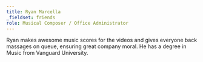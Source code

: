 ```yaml
---
title: Ryan Marcella
_fieldset: friends
role: Musical Composer / Office Administrator
---
```

Ryan makes awesome music scores for the videos and gives everyone back massages on queue, ensuring great company moral. He has a degree in Music from Vanguard University.